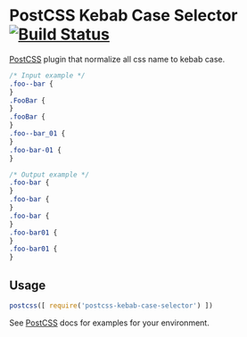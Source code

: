 # PostCSS Kebab Case Selector [![Build Status][ci-img]][ci]

[PostCSS] plugin that normalize all css name to kebab case.

[PostCSS]: https://github.com/postcss/postcss
[ci-img]:  https://travis-ci.org/marocchino/postcss-kebab-case-selector.svg
[ci]:      https://travis-ci.org/marocchino/postcss-kebab-case-selector

```css
/* Input example */
.foo--bar {
}
.FooBar {
}
.fooBar {
}
.foo--bar_01 {
}
.foo-bar-01 {
}
```

```css
/* Output example */
.foo-bar {
}
.foo-bar {
}
.foo-bar {
}
.foo-bar01 {
}
.foo-bar01 {
}
```

## Usage

```js
postcss([ require('postcss-kebab-case-selector') ])
```

See [PostCSS] docs for examples for your environment.
